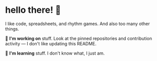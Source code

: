 # hello there! 👋
I like code, spreadsheets, and rhythm games. And also too many other things.

:telescope: **I'm working on** stuff. Look at the pinned repositories and contribution activity — I don't like updating this README.

:seedling: **I'm learning** stuff. I don't know what, I just am.

